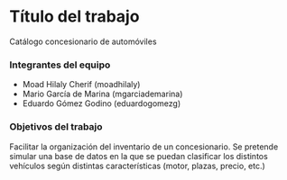 # Título del trabajo
Catálogo concesionario de automóviles

### Integrantes del equipo

* Moad Hilaly Cherif (moadhilaly) 
* Mario García de Marina (mgarciademarina) 
* Eduardo Gómez Godino (eduardogomezg)

### Objetivos del trabajo

Facilitar la organización del inventario de un concesionario. Se pretende simular una base de datos en la que se puedan clasificar los distintos vehículos según distintas características (motor, plazas, precio, etc.)
